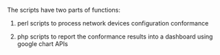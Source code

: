 The scripts have two parts of functions:

1. perl scripts to process network devices configuration conformance


2. php scripts to report the conformance results into a dashboard using google chart APIs
